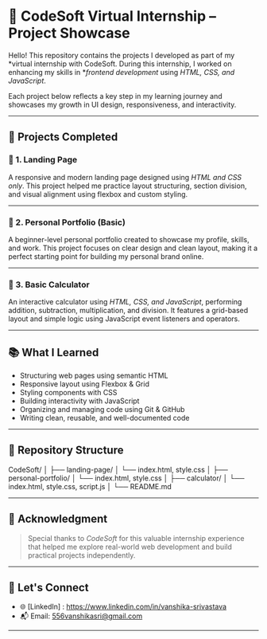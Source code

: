 # 💼 CodeSoft Virtual Internship – Project Showcase

Hello!
This repository contains the projects I developed as part of my *virtual internship with CodeSoft. During this internship, I worked on enhancing my skills in **frontend development* using *HTML, CSS, and JavaScript*.

Each project below reflects a key step in my learning journey and showcases my growth in UI design, responsiveness, and interactivity.

---

## 🚀 Projects Completed

### 🔹 1. Landing Page

A responsive and modern landing page designed using *HTML and CSS only*. This project helped me practice layout structuring, section division, and visual alignment using flexbox and custom styling.

---

### 🔹 2. Personal Portfolio (Basic)

A beginner-level personal portfolio created to showcase my profile, skills, and work. This project focuses on clear design and clean layout, making it a perfect starting point for building my personal brand online.

---

### 🔹 3. Basic Calculator

An interactive calculator using *HTML, CSS, and JavaScript*, performing addition, subtraction, multiplication, and division. It features a grid-based layout and simple logic using JavaScript event listeners and operators.


---

## 📚 What I Learned

- Structuring web pages using semantic HTML
- Responsive layout using Flexbox & Grid
- Styling components with CSS
- Building interactivity with JavaScript
- Organizing and managing code using Git & GitHub
- Writing clean, reusable, and well-documented code

---

## 📁 Repository Structure

CodeSoft/
│
├── landing-page/
│   └── index.html, style.css
│
├── personal-portfolio/
│   └── index.html, style.css
│
├── calculator/
│   └── index.html, style.css, script.js
│
└── README.md

---

## 🙌 Acknowledgment

> Special thanks to *CodeSoft* for this valuable internship experience that helped me explore real-world web development and build practical projects independently.

---

## 🤝 Let's Connect

- 🌐 [LinkedIn] : https://www.linkedin.com/in/vanshika-srivastava
- 📬 Email: 556vanshikasri@gmail.com

---
